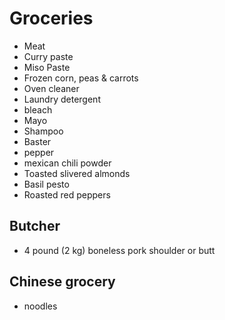 # Groceries

- Meat
- Curry paste
- Miso Paste
- Frozen corn, peas & carrots
- Oven cleaner
- Laundry detergent
- bleach
- Mayo
- Shampoo
- Baster
- pepper
- mexican chili powder
- Toasted slivered almonds
- Basil pesto
- Roasted red peppers

## Butcher

- 4 pound (2 kg) boneless pork shoulder or butt

## Chinese grocery

- noodles
